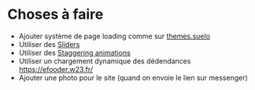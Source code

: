 # Choses à faire

- Ajouter système de page loading comme sur [themes.suelo](http://themes.suelo.pl/)
- Utiliser des [Sliders](http://kenwheeler.github.io/slick/)
- Utiliser des [Staggering animations](https://css-tricks.com/staggering-animations/)
- Utiliser un chargement dynamique des dédendances <https://efooder.w23.fr/>
- Ajouter une photo pour le site (quand on envoie le lien sur messenger)
